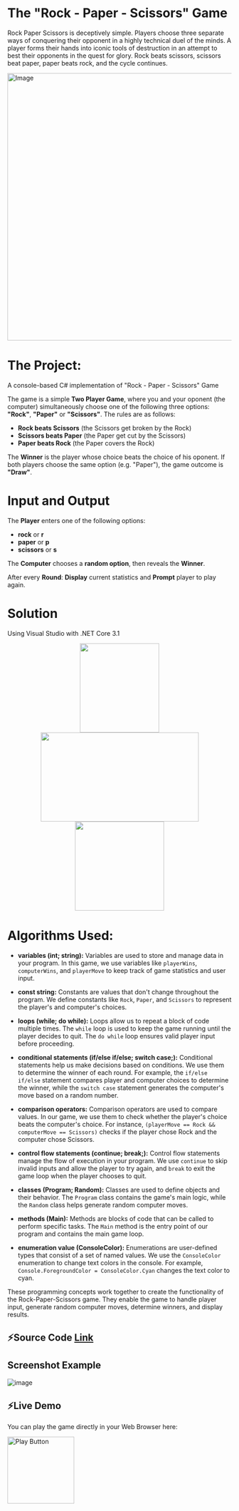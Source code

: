 # The "Rock - Paper - Scissors" Game

Rock Paper Scissors is deceptively simple. Players choose three separate ways of conquering their opponent in a highly technical duel of the minds. A player forms their hands into iconic tools of destruction in an attempt to best their opponents in the quest for glory. Rock beats scissors, scissors beat paper, paper beats rock, and the cycle continues.

<img alt="Image" width="600px" src="https://www.science.org/do/10.1126/science.aac4663/abs/sn-rockpaper.jpg" />

# The Project:
A console-based C# implementation of "Rock - Paper - Scissors" Game

The game is a simple **Two Player Game**, where you and your oponent (the computer) simultaneously choose one of the following three options: **"Rock"**, **"Paper"** or **"Scissors"**. The rules are as follows:

  * **Rock beats Scissors** (the Scissors get broken by the Rock)
  * **Scissors beats Paper** (the Paper get cut by the Scissors)
  * **Paper beats Rock** (the Paper covers the Rock)

The **Winner** is the player whose choice beats the choice of his oponent. If both players choose the same option (e.g. "Paper"), the game outcome is **"Draw"**.

# Input and Output
The **Player** enters one of the following options:
  * **rock** or **r**
  * **paper** or **p**
  * **scissors** or **s**

The **Computer** chooses a **random option**, then reveals the **Winner**.

After every **Round**: **Display** current statistics and **Prompt** player to play again.

# Solution

Using Visual Studio with .NET Core 3.1 

<p align="center"> <img src="https://seeklogo.com/images/C/c-sharp-c-logo-02F17714BA-seeklogo.com.png" width="178" height="200"> <img src="https://1000logos.net/wp-content/uploads/2023/04/Visual-Studio-logo.png" width="355" height="200"> <img src="https://upload.wikimedia.org/wikipedia/commons/e/ee/.NET_Core_Logo.svg" width="200" height="200"> <p>

# Algorithms Used:

- **variables (int; string):** Variables are used to store and manage data in your program. In this game, we use variables like `playerWins`, `computerWins`, and `playerMove` to keep track of game statistics and user input.

- **const string:** Constants are values that don't change throughout the program. We define constants like `Rock`, `Paper`, and `Scissors` to represent the player's and computer's choices.

- **loops (while; do while):** Loops allow us to repeat a block of code multiple times. The `while` loop is used to keep the game running until the player decides to quit. The `do while` loop ensures valid player input before proceeding.

- **conditional statements (if/else if/else; switch case;):** Conditional statements help us make decisions based on conditions. We use them to determine the winner of each round. For example, the `if/else if/else` statement compares player and computer choices to determine the winner, while the `switch case` statement generates the computer's move based on a random number.

- **comparison operators:** Comparison operators are used to compare values. In our game, we use them to check whether the player's choice beats the computer's choice. For instance, `(playerMove == Rock && computerMove == Scissors)` checks if the player chose Rock and the computer chose Scissors.

- **control flow statements (continue; break;):** Control flow statements manage the flow of execution in your program. We use `continue` to skip invalid inputs and allow the player to try again, and `break` to exit the game loop when the player chooses to quit.

- **classes (Program; Random):** Classes are used to define objects and their behavior. The `Program` class contains the game's main logic, while the `Random` class helps generate random computer moves.

- **methods (Main):** Methods are blocks of code that can be called to perform specific tasks. The `Main` method is the entry point of our program and contains the main game loop.

- **enumeration value (ConsoleColor):** Enumerations are user-defined types that consist of a set of named values. We use the `ConsoleColor` enumeration to change text colors in the console. For example, `Console.ForegroundColor = ConsoleColor.Cyan` changes the text color to cyan.

These programming concepts work together to create the functionality of the Rock-Paper-Scissors game. They enable the game to handle player input, generate random computer moves, determine winners, and display results.


## ⚡Source Code <a href="https://github.com/Peshote/Rock-Paper-Scissors-Game/blob/main/Project-Rock-Paper-Scissors/Rock-Paper-Scissors.cs"> Link </a>

## Screenshot Example

![image](https://github.com/Peshote/Rock-Paper-Scissors-Game/assets/124620028/b0a69e95-6ca6-4b42-a26c-6540e7bc1771)


## ⚡Live Demo

You can play the game directly in your Web Browser here:

<a href="https://replit.com/@Peshote/The-Rock-Paper-Scissors-Game#Main.cs" rel="Run"><img alt="Play Button" width="150px" src="https://user-images.githubusercontent.com/124620028/257953242-0f9cadaa-da43-430f-88cf-415f37b88ba4.png" />
